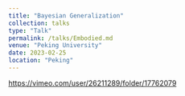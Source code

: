 ```yaml
---
title: "Bayesian Generalization"
collection: talks
type: "Talk"
permalink: /talks/Embodied.md
venue: "Peking University"
date: 2023-02-25
location: "Peking"
---
```

https://vimeo.com/user/26211289/folder/17762079
